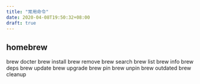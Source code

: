 ```yaml
---
title: "常用命令"
date: 2020-04-08T19:50:32+08:00
draft: true
---
```


## homebrew
brew docter
brew install 
brew remove
brew search 
brew list
brew info
brew deps
brew update
brew upgrade
brew pin
brew unpin
brew outdated
brew cleanup


